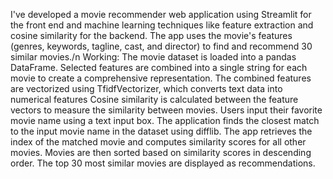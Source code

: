 I've developed a movie recommender web application using Streamlit for the front end and machine learning techniques like feature extraction and cosine similarity for the backend. 
The app uses the movie's features (genres, keywords, tagline, cast, and director) to find and recommend 30 similar movies./n
Working:
The movie dataset is loaded into a pandas DataFrame.
Selected features are combined into a single string for each movie to create a comprehensive representation.
The combined features are vectorized using TfidfVectorizer, which converts text data into numerical features 
Cosine similarity is calculated between the feature vectors to measure the similarity between movies.
Users input their favorite movie name using a text input box.
The application finds the closest match to the input movie name in the dataset using difflib.
The app retrieves the index of the matched movie and computes similarity scores for all other movies.
Movies are then sorted based on similarity scores in descending order.
The top 30 most similar movies are displayed as recommendations.

